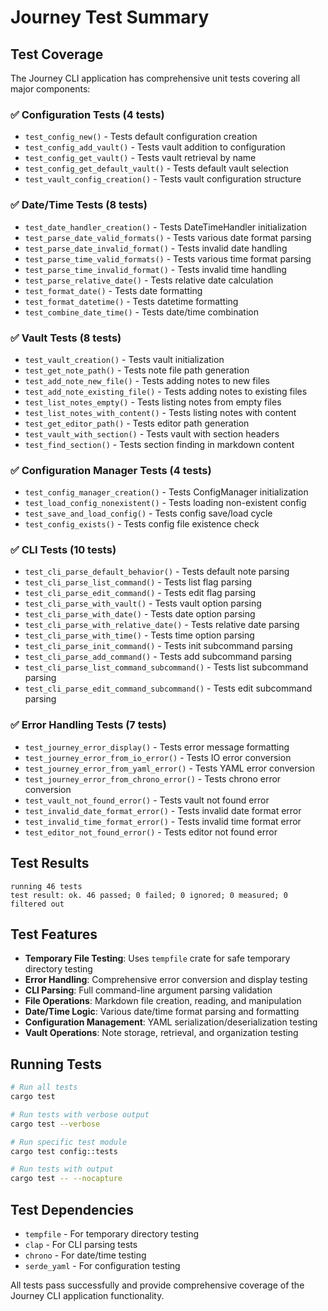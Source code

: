 # Journey Test Summary

## Test Coverage

The Journey CLI application has comprehensive unit tests covering all major components:

### ✅ Configuration Tests (4 tests)
- `test_config_new()` - Tests default configuration creation
- `test_config_add_vault()` - Tests vault addition to configuration
- `test_config_get_vault()` - Tests vault retrieval by name
- `test_config_get_default_vault()` - Tests default vault selection
- `test_vault_config_creation()` - Tests vault configuration structure

### ✅ Date/Time Tests (8 tests)
- `test_date_handler_creation()` - Tests DateTimeHandler initialization
- `test_parse_date_valid_formats()` - Tests various date format parsing
- `test_parse_date_invalid_format()` - Tests invalid date handling
- `test_parse_time_valid_formats()` - Tests various time format parsing
- `test_parse_time_invalid_format()` - Tests invalid time handling
- `test_parse_relative_date()` - Tests relative date calculation
- `test_format_date()` - Tests date formatting
- `test_format_datetime()` - Tests datetime formatting
- `test_combine_date_time()` - Tests date/time combination

### ✅ Vault Tests (8 tests)
- `test_vault_creation()` - Tests vault initialization
- `test_get_note_path()` - Tests note file path generation
- `test_add_note_new_file()` - Tests adding notes to new files
- `test_add_note_existing_file()` - Tests adding notes to existing files
- `test_list_notes_empty()` - Tests listing notes from empty files
- `test_list_notes_with_content()` - Tests listing notes with content
- `test_get_editor_path()` - Tests editor path generation
- `test_vault_with_section()` - Tests vault with section headers
- `test_find_section()` - Tests section finding in markdown content

### ✅ Configuration Manager Tests (4 tests)
- `test_config_manager_creation()` - Tests ConfigManager initialization
- `test_load_config_nonexistent()` - Tests loading non-existent config
- `test_save_and_load_config()` - Tests config save/load cycle
- `test_config_exists()` - Tests config file existence check

### ✅ CLI Tests (10 tests)
- `test_cli_parse_default_behavior()` - Tests default note parsing
- `test_cli_parse_list_command()` - Tests list flag parsing
- `test_cli_parse_edit_command()` - Tests edit flag parsing
- `test_cli_parse_with_vault()` - Tests vault option parsing
- `test_cli_parse_with_date()` - Tests date option parsing
- `test_cli_parse_with_relative_date()` - Tests relative date parsing
- `test_cli_parse_with_time()` - Tests time option parsing
- `test_cli_parse_init_command()` - Tests init subcommand parsing
- `test_cli_parse_add_command()` - Tests add subcommand parsing
- `test_cli_parse_list_command_subcommand()` - Tests list subcommand parsing
- `test_cli_parse_edit_command_subcommand()` - Tests edit subcommand parsing

### ✅ Error Handling Tests (7 tests)
- `test_journey_error_display()` - Tests error message formatting
- `test_journey_error_from_io_error()` - Tests IO error conversion
- `test_journey_error_from_yaml_error()` - Tests YAML error conversion
- `test_journey_error_from_chrono_error()` - Tests chrono error conversion
- `test_vault_not_found_error()` - Tests vault not found error
- `test_invalid_date_format_error()` - Tests invalid date format error
- `test_invalid_time_format_error()` - Tests invalid time format error
- `test_editor_not_found_error()` - Tests editor not found error

## Test Results

```
running 46 tests
test result: ok. 46 passed; 0 failed; 0 ignored; 0 measured; 0 filtered out
```

## Test Features

- **Temporary File Testing**: Uses `tempfile` crate for safe temporary directory testing
- **Error Handling**: Comprehensive error conversion and display testing
- **CLI Parsing**: Full command-line argument parsing validation
- **File Operations**: Markdown file creation, reading, and manipulation
- **Date/Time Logic**: Various date/time format parsing and formatting
- **Configuration Management**: YAML serialization/deserialization testing
- **Vault Operations**: Note storage, retrieval, and organization testing

## Running Tests

```bash
# Run all tests
cargo test

# Run tests with verbose output
cargo test --verbose

# Run specific test module
cargo test config::tests

# Run tests with output
cargo test -- --nocapture
```

## Test Dependencies

- `tempfile` - For temporary directory testing
- `clap` - For CLI parsing tests
- `chrono` - For date/time testing
- `serde_yaml` - For configuration testing

All tests pass successfully and provide comprehensive coverage of the Journey CLI application functionality.
